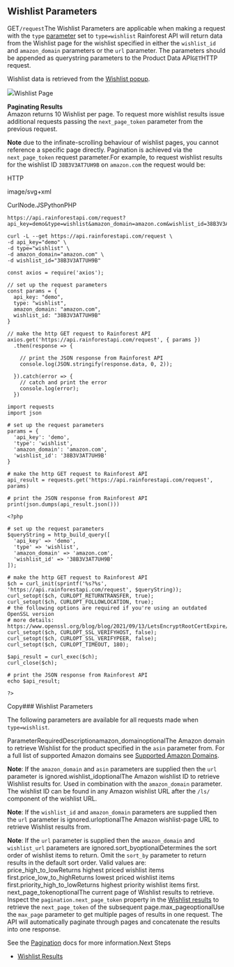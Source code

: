 Wishlist Parameters
-------------------

GET`/request`The Wishlist Parameters are applicable when making a request with the `type` [parameter](/docs/product-data-api/parameters/wishlist) set to `type=wishlist` Rainforest API will return data from the Wishlist page for the wishlist specified in either the `wishlist_id` and `amazon_domain` parameters or the `url` parameter. The parameters should be appended as querystring parameters to the Product Data API`GET`HTTP request.

Wishlist data is retrieved from the [Wishlist popup](https://www.amazon.com/hz/wishlist/ls/38B3V3AT7UH9B).

![](https://apiimages.imgix.net/rainforestapi/images/png/docs/wishlist.png?auto=format&ixlib=react-9.5.1-beta.1&w=600)Wishlist Page

**Paginating Results**  
Amazon returns 10 Wishlist per page. To request more wishlist results issue additional requests passing the `next_page_token` parameter from the previous request.  
  
**Note** due to the infinate-scrolling behaviour of wishlist pages, you cannot reference a specific page directly. Pagination is achieved via the `next_page_token` request parameter.For example, to request wishlist results for the wishlist ID `38B3V3AT7UH9B` on `amazon.com` the request would be:



HTTP



image/svg+xml
































CurlNode.JSPythonPHP
```
https://api.rainforestapi.com/request?api_key=demo&type=wishlist&amazon_domain=amazon.com&wishlist_id=38B3V3AT7UH9B
```

```
curl -L --get https://api.rainforestapi.com/request \
-d api_key="demo" \
-d type="wishlist" \
-d amazon_domain="amazon.com" \ 
-d wishlist_id="38B3V3AT7UH9B"
```

```
const axios = require('axios');

// set up the request parameters
const params = {
  api_key: "demo",
  type: "wishlist",
  amazon_domain: "amazon.com",
  wishlist_id: "38B3V3AT7UH9B"
}

// make the http GET request to Rainforest API
axios.get('https://api.rainforestapi.com/request', { params })
  .then(response => {

    // print the JSON response from Rainforest API
    console.log(JSON.stringify(response.data, 0, 2));

  }).catch(error => {
    // catch and print the error
    console.log(error);
  })
```

```
import requests
import json

# set up the request parameters
params = {
  'api_key': 'demo',
  'type': 'wishlist',
  'amazon_domain': 'amazon.com',
  'wishlist_id': '38B3V3AT7UH9B'
}

# make the http GET request to Rainforest API
api_result = requests.get('https://api.rainforestapi.com/request', params)

# print the JSON response from Rainforest API
print(json.dumps(api_result.json()))
```

```
<?php
      
# set up the request parameters
$queryString = http_build_query([
  'api_key' => 'demo',
  'type' => 'wishlist',
  'amazon_domain' => 'amazon.com',
  'wishlist_id' => '38B3V3AT7UH9B'
]);

# make the http GET request to Rainforest API
$ch = curl_init(sprintf('%s?%s', 'https://api.rainforestapi.com/request', $queryString));
curl_setopt($ch, CURLOPT_RETURNTRANSFER, true);
curl_setopt($ch, CURLOPT_FOLLOWLOCATION, true);
# the following options are required if you're using an outdated OpenSSL version
# more details: https://www.openssl.org/blog/blog/2021/09/13/LetsEncryptRootCertExpire/
curl_setopt($ch, CURLOPT_SSL_VERIFYHOST, false);
curl_setopt($ch, CURLOPT_SSL_VERIFYPEER, false);
curl_setopt($ch, CURLOPT_TIMEOUT, 180);

$api_result = curl_exec($ch);
curl_close($ch);

# print the JSON response from Rainforest API
echo $api_result;

?>
```
Copy### Wishlist Parameters

The following parameters are available for all requests made when `type=wishlist`.

ParameterRequiredDescriptionamazon\_domainoptionalThe Amazon domain to retrieve Wishlist for the product specified in the `asin` parameter from. For a full list of supported Amazon domains see [Supported Amazon Domains](/docs/product-data-api/reference/amazon-domains).  
  
**Note**: If the `amazon_domain` and `asin` parameters are supplied then the `url` parameter is ignored.wishlist\_idoptionalThe Amazon wishlist ID to retrieve Wishlist results for. Used in combination with the `amazon_domain` parameter. The wishlist ID can be found in any Amazon wishlist URL after the `/ls/` component of the wishlist URL.  
  
**Note**: If the `wishlist_id` and `amazon_domain` parameters are supplied then the `url` parameter is ignored.urloptionalThe Amazon wishlist-page URL to retrieve Wishlist results from.  
  
**Note**: If the `url` parameter is supplied then the `amazon_domain` and `wishlist_url` parameters are ignored.sort\_byoptionalDetermines the sort order of wishlist items to return. Omit the `sort_by` parameter to return results in the default sort order. Valid values are:  
price\_high\_to\_lowReturns highest priced wishlist items first.price\_low\_to\_highReturns lowest priced wishlist items first.priority\_high\_to\_lowReturns highest priority wishlist items first.![]()next\_page\_tokenoptionalThe current page of Wishlist results to retrieve. Inspect the `pagination.next_page_token` property in the [Wishlist results](/docs/product-data-api/results/wishlist) to retrieve the `next_page_token` of the subsequent page.max\_pageoptionalUse the `max_page` parameter to get multiple pages of results in one request. The API will automatically paginate through pages and concatenate the results into one response.  
  
See the [Pagination](/docs/product-data-api/pagination) docs for more information.Next Steps

* [Wishlist Results](/docs/product-data-api/results/wishlist)
